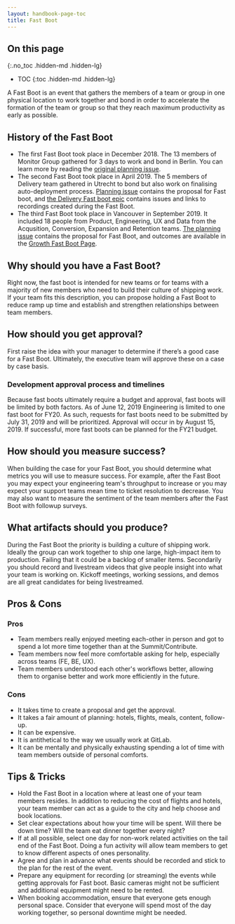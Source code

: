 ```yaml
---
layout: handbook-page-toc
title: Fast Boot
---
```


## On this page
{:.no_toc .hidden-md .hidden-lg}

- TOC
{:toc .hidden-md .hidden-lg}

A Fast Boot is an event that gathers the members of a team or group in one
physical location to work together and bond in order to accelerate the
formation of the team or group so that they reach maximum productivity as
early as possible.

## History of the Fast Boot

* The first Fast Boot took place in December 2018. The 13 members of Monitor
Group gathered for 3 days to work and bond in Berlin. You can learn more
by reading the [original planning issue](https://gitlab.com/gitlab-com/organization/issues/185).
* The second Fast Boot took place in April 2019. The 5 members of Delivery team
gathered in Utrecht to bond but also work on finalising auto-deployment process.
[Planning issue](https://gitlab.com/gitlab-com/organization/issues/192) contains
the proposal for Fast boot, and
[the Delivery Fast boot epic](https://gitlab.com/groups/gitlab-org/release/-/epics/17)
contains issues and links to recordings created during the Fast Boot.
* The third Fast Boot took place in Vancouver in September 2019. It included 18 people from Product, Engineering, UX and Data from the Acqusition, Conversion, Expansion and Retention teams.  [The planning issue](https://gitlab.com/gitlab-org/growth/product/issues/1) contains the proposal for Fast Boot, and outcomes are available in the [Growth Fast Boot Page](/handbook/engineering/development/growth/fast-boot).

## Why should you have a Fast Boot?

Right now, the fast boot is intended for new teams or for teams with a majority
of new members who need to build their culture of shipping work. If your team
fits this description, you can propose holding a Fast Boot to reduce ramp up
time and establish and strengthen relationships between team members.

## How should you get approval?

First raise the idea with your manager to determine if there’s a good case
for a Fast Boot. Ultimately, the executive team will approve these on a case
by case basis.

### Development approval process and timelines

Because fast boots ultimately require a budget and approval, fast boots will be
limited by both factors. As of June 12, 2019 Engineering is limited to one fast
boot for FY20. As such, requests for fast boots need to be submitted by July 31,
2019 and will be prioritized. Approval will occur in by August 15, 2019. If
successful, more fast boots can be planned for the FY21 budget.

## How should you measure success?

When building the case for your Fast Boot, you should determine what
metrics you will use to measure success. For example, after the Fast Boot
you may expect your engineering team's throughput to increase or you may
expect your support teams mean time to ticket resolution to decrease. You
may also want to measure the sentiment of the team members after the Fast Boot
with followup surveys.

## What artifacts should you produce?

During the Fast Boot the priority is building a culture of shipping work.
Ideally the group can work together to ship one large, high-impact item to
production. Failing that it could be a backlog of smaller items. Secondarily you
should record and livestream videos that give people insight into what your team
is working on. Kickoff meetings, working sessions, and demos are all great
candidates for being livestreamed.

## Pros & Cons

### Pros

* Team members really enjoyed meeting each-other in person and got to spend
a lot more time together than at the Summit/Contribute.
* Team members now feel more comfortable asking for help, especially across
teams (FE, BE, UX).
* Team members understood each other's workflows better, allowing them to
organise better and work more efficiently in the future.

### Cons

* It takes time to create a proposal and get the approval.
* It takes a fair amount of planning: hotels, flights, meals, content,
follow-up.
* It can be expensive.
* It is antithetical to the way we usually work at GitLab.
* It can be mentally and physically exhausting spending a lot of time with team
members outside of personal comforts.

## Tips & Tricks

* Hold the Fast Boot in a location where at least one of your team members
resides. In addition to reducing the cost of flights and hotels, your team
member can act as a guide to the city and help choose and book locations.
* Set clear expectations about how your time will be spent. Will there be
down time? Will the team eat dinner together every night?
* If at all possible, select one day for non-work related activities on the tail
end of the Fast Boot. Doing a fun activity will allow team members to get to know
different aspects of ones personality.
* Agree and plan in advance what events should be recorded and stick to the plan
for the rest of the event.
* Prepare any equipment for recording (or streaming) the events while getting
approvals for Fast boot. Basic cameras might not be sufficient and additional
equipment might need to be rented.
* When booking accommodation, ensure that everyone gets enough personal space.
Consider that everyone will spend most of the day working together, so personal
downtime might be needed.
